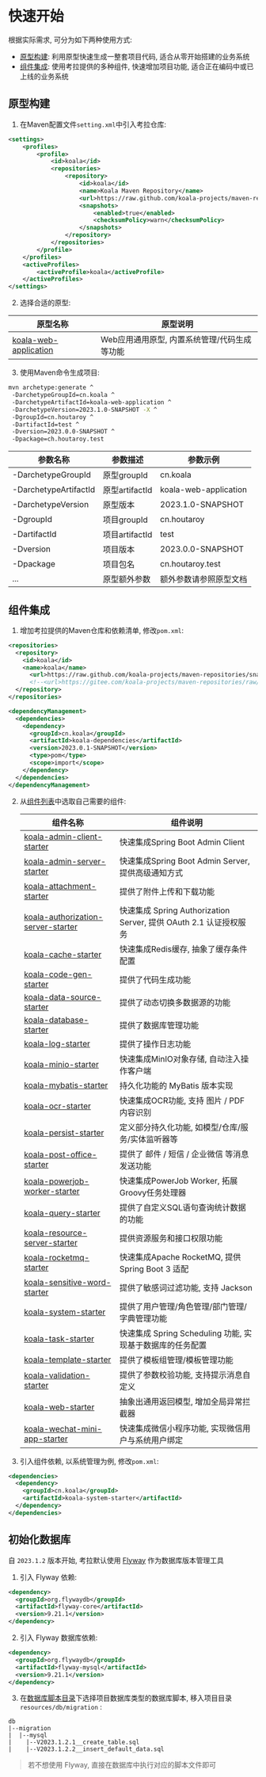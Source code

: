# 快速开始

根据实际需求, 可分为如下两种使用方式:

- [原型构建](#原型构建): 利用原型快速生成一整套项目代码, 适合从零开始搭建的业务系统
- [组件集成](#组件集成): 使用考拉提供的多种组件, 快速增加项目功能, 适合正在编码中或已上线的业务系统

## 原型构建

1. 在Maven配置文件`setting.xml`中引入考拉仓库:

```xml
<settings>
    <profiles>
        <profile>
            <id>koala</id>
            <repositories>
                <repository>
                    <id>koala</id>
                    <name>Koala Maven Repository</name>
                    <url>https://raw.github.com/koala-projects/maven-repositories/snapshot/</url>
                    <snapshots>
                        <enabled>true</enabled>
                        <checksumPolicy>warn</checksumPolicy>
                    </snapshots>
                </repository>
            </repositories>
        </profile>
    </profiles>
    <activeProfiles>
        <activeProfile>koala</activeProfile>
    </activeProfiles>
</settings>
```

2. 选择合适的原型:

| 原型名称                                                     | 原型说明                                     |
| ------------------------------------------------------------ | -------------------------------------------- |
| [koala-web-application](../../koala-archetypes/koala-web-application) | Web应用通用原型, 内置系统管理/代码生成等功能 |

3. 使用Maven命令生成项目:

```bash
mvn archetype:generate ^
 -DarchetypeGroupId=cn.koala ^
 -DarchetypeArtifactId=koala-web-application ^
 -DarchetypeVersion=2023.1.0-SNAPSHOT -X ^
 -DgroupId=cn.houtaroy ^
 -DartifactId=test ^
 -Dversion=2023.0.0-SNAPSHOT ^
 -Dpackage=ch.houtaroy.test
```

| 参数名称              | 参数描述       | 参数示例               |
| --------------------- | -------------- | ---------------------- |
| -DarchetypeGroupId    | 原型groupId    | cn.koala               |
| -DarchetypeArtifactId | 原型artifactId | koala-web-application  |
| -DarchetypeVersion    | 原型版本       | 2023.1.0-SNAPSHOT      |
| -DgroupId             | 项目groupId    | cn.houtaroy            |
| -DartifactId          | 项目artifactId | test                   |
| -Dversion             | 项目版本       | 2023.0.0-SNAPSHOT      |
| -Dpackage             | 项目包名       | cn.houtaroy.test       |
| ...                   | 原型额外参数   | 额外参数请参照原型文档 |

## 组件集成

1. 增加考拉提供的Maven仓库和依赖清单, 修改`pom.xml`:

```xml
<repositories>
  <repository>
    <id>koala</id>
    <name>koala</name>
      <url>https://raw.github.com/koala-projects/maven-repositories/snapshot/</url>
      <!--<url>https://gitee.com/koala-projects/maven-repositories/raw/snapshot/</url>-->
  </repository>
</repositories>

<dependencyManagement>
  <dependencies>
    <dependency>
      <groupId>cn.koala</groupId>
      <artifactId>koala-dependencies</artifactId>
      <version>2023.0.1-SNAPSHOT</version>
      <type>pom</type>
      <scope>import</scope>
    </dependency>
  </dependencies>
</dependencyManagement>
```

2. 从[组件列表](#组件列表)中选取自己需要的组件:

   | 组件名称                                                     | 组件说明                                                     |
   | ------------------------------------------------------------ | ------------------------------------------------------------ |
   | [koala-admin-client-starter](../../koala-starters/koala-admin-client-starter) | 快速集成Spring Boot Admin Client                             |
   | [koala-admin-server-starter](../../koala-starters/koala-admin-server-starter) | 快速集成Spring Boot Admin Server, 提供高级通知方式           |
   | [koala-attachment-starter](../../koala-starters/koala-attachment-starter) | 提供了附件上传和下载功能                                     |
   | [koala-authorization-server-starter](../../koala-starters/koala-authorization-server-starter) | 快速集成 Spring Authorization Server, 提供 OAuth 2.1 认证授权服务 |
   | [koala-cache-starter](../../koala-starters/koala-cache-starter) | 快速集成Redis缓存, 抽象了缓存条件配置                        |
   | [koala-code-gen-starter](../../koala-starters/koala-code-gen-starter) | 提供了代码生成功能                                           |
   | [koala-data-source-starter](../../koala-starters/koala-data-source-starter) | 提供了动态切换多数据源的功能                                 |
   | [koala-database-starter](../../koala-starters/koala-database-starter) | 提供了数据库管理功能                                         |
   | [koala-log-starter](../../koala-starters/koala-log-starter)  | 提供了操作日志功能                                           |
   | [koala-minio-starter](../../koala-starters/koala-minio-starter) | 快速集成MinIO对象存储, 自动注入操作客户端                    |
   | [koala-mybatis-starter](../../koala-starters/koala-mybatis-starter) | 持久化功能的 MyBatis 版本实现                                |
   | [koala-ocr-starter](../../koala-starters/koala-ocr-starter)  | 快速集成OCR功能, 支持 图片 / PDF 内容识别                    |
   | [koala-persist-starter](../../koala-starters/koala-persist-starter) | 定义部分持久化功能, 如模型/仓库/服务/实体监听器等            |
   | [koala-post-office-starter](../../koala-starters/koala-post-office-starter) | 提供了 邮件 / 短信 / 企业微信 等消息发送功能                 |
   | [koala-powerjob-worker-starter](../../koala-starters/koala-powerjob-worker-starter) | 快速集成PowerJob Worker, 拓展Groovy任务处理器                |
   | [koala-query-starter](../../koala-starters/koala-query-starter) | 提供了自定义SQL语句查询统计数据的功能                        |
   | [koala-resource-server-starter](../../koala-starters/koala-resource-server-starter) | 提供资源服务和接口权限功能                                   |
   | [koala-rocketmq-starter](../../koala-starters/koala-rocketmq-starter) | 快速集成Apache RocketMQ, 提供 Spring Boot 3 适配             |
   | [koala-sensitive-word-starter](../../koala-starters/koala-sensitive-word-starter) | 提供了敏感词过滤功能, 支持 Jackson                           |
   | [koala-system-starter](../../koala-starters/koala-system-starter) | 提供了用户管理/角色管理/部门管理/字典管理功能                |
   | [koala-task-starter](../../koala-starters/koala-task-starter) | 快速集成 Spring Scheduling 功能, 实现基于数据库的任务配置    |
   | [koala-template-starter](../../koala-starters/koala-template-starter) | 提供了模板组管理/模板管理功能                                |
   | [koala-validation-starter](../../koala-starters/koala-validation-starter) | 提供了参数校验功能, 支持提示消息自定义                       |
   | [koala-web-starter](../../koala-starters/koala-web-starter)  | 抽象出通用返回模型, 增加全局异常拦截器                       |
   | [koala-wechat-mini-app-starter](../../koala-starters/koala-wechat-mini-app-starter) | 快速集成微信小程序功能, 实现微信用户与系统用户绑定           |

3. 引入组件依赖, 以系统管理为例, 修改`pom.xml`:

```xml
<dependencies>
  <dependency>
    <groupId>cn.koala</groupId>
    <artifactId>koala-system-starter</artifactId>
  </dependency>
</dependencies>
```

## 初始化数据库

自 `2023.1.2` 版本开始, 考拉默认使用 [Flyway](https://github.com/flyway/flyway) 作为数据库版本管理工具

1. 引入 Flyway 依赖:

```xml
<dependency>
  <groupId>org.flywaydb</groupId>
  <artifactId>flyway-core</artifactId>
  <version>9.21.1</version>
</dependency>
```

2. 引入 Flyway 数据库依赖:

```xml
<dependency>
  <groupId>org.flywaydb</groupId>
  <artifactId>flyway-mysql</artifactId>
  <version>9.21.1</version>
</dependency>
```

3. 在[数据库脚本目录](../../db/migration)下选择项目数据库类型的数据库脚本, 移入项目目录 `resources/db/migration` :

```
db
|--migration
|  |--mysql
|    |--V2023.1.2.1__create_table.sql
|    |--V2023.1.2.2__insert_default_data.sql
```

>  若不想使用 Flyway, 直接在数据库中执行对应的脚本文件即可
